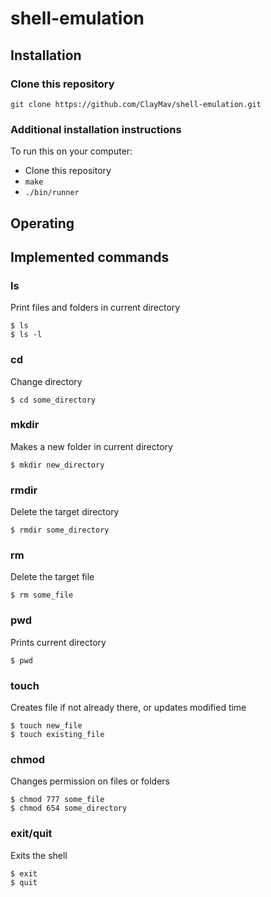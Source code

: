 # shell-emulation
## Installation
### Clone this repository
```
git clone https://github.com/ClayMav/shell-emulation.git

```
### Additional installation instructions
To run this on your computer:

* Clone this repository
* `make`
* `./bin/runner`

## Operating
## Implemented commands
### ls
Print files and folders in current directory
```
$ ls
$ ls -l
```

### cd
Change directory
```
$ cd some_directory
```

### mkdir
Makes a new folder in current directory
```
$ mkdir new_directory
```

### rmdir
Delete the target directory
```
$ rmdir some_directory
```

### rm
Delete the target file
```
$ rm some_file
```

### pwd
Prints current directory
```
$ pwd
```

### touch
Creates file if not already there, or updates modified time
```
$ touch new_file
$ touch existing_file
```

### chmod
Changes permission on files or folders
```
$ chmod 777 some_file
$ chmod 654 some_directory
```

### exit/quit
Exits the shell
```
$ exit
$ quit
```
